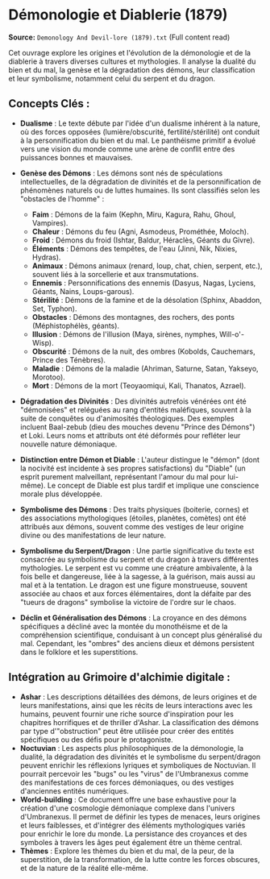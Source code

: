 # Démonologie et Diablerie (1879)

**Source:** `Demonology And Devil-lore (1879).txt` (Full content read)

Cet ouvrage explore les origines et l'évolution de la démonologie et de la diablerie à travers diverses cultures et mythologies. Il analyse la dualité du bien et du mal, la genèse et la dégradation des démons, leur classification et leur symbolisme, notamment celui du serpent et du dragon.

## Concepts Clés :

*   **Dualisme** : Le texte débute par l'idée d'un dualisme inhérent à la nature, où des forces opposées (lumière/obscurité, fertilité/stérilité) ont conduit à la personnification du bien et du mal. Le panthéisme primitif a évolué vers une vision du monde comme une arène de conflit entre des puissances bonnes et mauvaises.

*   **Genèse des Démons** : Les démons sont nés de spéculations intellectuelles, de la dégradation de divinités et de la personnification de phénomènes naturels ou de luttes humaines. Ils sont classifiés selon les "obstacles de l'homme" :
    *   **Faim** : Démons de la faim (Kephn, Miru, Kagura, Rahu, Ghoul, Vampires).
    *   **Chaleur** : Démons du feu (Agni, Asmodeus, Prométhée, Moloch).
    *   **Froid** : Démons du froid (Ishtar, Baldur, Héraclès, Géants du Givre).
    *   **Éléments** : Démons des tempêtes, de l'eau (Jinni, Nik, Nixies, Hydras).
    *   **Animaux** : Démons animaux (renard, loup, chat, chien, serpent, etc.), souvent liés à la sorcellerie et aux transmutations.
    *   **Ennemis** : Personnifications des ennemis (Dasyus, Nagas, Lyciens, Géants, Nains, Loups-garous).
    *   **Stérilité** : Démons de la famine et de la désolation (Sphinx, Abaddon, Set, Typhon).
    *   **Obstacles** : Démons des montagnes, des rochers, des ponts (Méphistophélès, géants).
    *   **Illusion** : Démons de l'illusion (Maya, sirènes, nymphes, Will-o'-Wisp).
    *   **Obscurité** : Démons de la nuit, des ombres (Kobolds, Cauchemars, Prince des Ténèbres).
    *   **Maladie** : Démons de la maladie (Ahriman, Saturne, Satan, Yakseyo, Morotoo).
    *   **Mort** : Démons de la mort (Teoyaomiqui, Kali, Thanatos, Azrael).

*   **Dégradation des Divinités** : Des divinités autrefois vénérées ont été "démonisées" et reléguées au rang d'entités maléfiques, souvent à la suite de conquêtes ou d'animosités théologiques. Des exemples incluent Baal-zebub (dieu des mouches devenu "Prince des Démons") et Loki. Leurs noms et attributs ont été déformés pour refléter leur nouvelle nature démoniaque.

*   **Distinction entre Démon et Diable** : L'auteur distingue le "démon" (dont la nocivité est incidente à ses propres satisfactions) du "Diable" (un esprit purement malveillant, représentant l'amour du mal pour lui-même). Le concept de Diable est plus tardif et implique une conscience morale plus développée.

*   **Symbolisme des Démons** : Des traits physiques (boiterie, cornes) et des associations mythologiques (étoiles, planètes, comètes) ont été attribués aux démons, souvent comme des vestiges de leur origine divine ou des manifestations de leur nature.

*   **Symbolisme du Serpent/Dragon** : Une partie significative du texte est consacrée au symbolisme du serpent et du dragon à travers différentes mythologies. Le serpent est vu comme une créature ambivalente, à la fois belle et dangereuse, liée à la sagesse, à la guérison, mais aussi au mal et à la tentation. Le dragon est une figure monstrueuse, souvent associée au chaos et aux forces élémentaires, dont la défaite par des "tueurs de dragons" symbolise la victoire de l'ordre sur le chaos.

*   **Déclin et Généralisation des Démons** : La croyance en des démons spécifiques a décliné avec la montée du monothéisme et de la compréhension scientifique, conduisant à un concept plus généralisé du mal. Cependant, les "ombres" des anciens dieux et démons persistent dans le folklore et les superstitions.

## Intégration au Grimoire d'alchimie digitale :

*   **Ashar** : Les descriptions détaillées des démons, de leurs origines et de leurs manifestations, ainsi que les récits de leurs interactions avec les humains, peuvent fournir une riche source d'inspiration pour les chapitres horrifiques et de thriller d'Ashar. La classification des démons par type d'"obstruction" peut être utilisée pour créer des entités spécifiques ou des défis pour le protagoniste.
*   **Noctuvian** : Les aspects plus philosophiques de la démonologie, la dualité, la dégradation des divinités et le symbolisme du serpent/dragon peuvent enrichir les réflexions lyriques et symboliques de Noctuvian. Il pourrait percevoir les "bugs" ou les "virus" de l'Umbranexus comme des manifestations de ces forces démoniaques, ou des vestiges d'anciennes entités numériques.
*   **World-building** : Ce document offre une base exhaustive pour la création d'une cosmologie démoniaque complexe dans l'univers d'Umbranexus. Il permet de définir les types de menaces, leurs origines et leurs faiblesses, et d'intégrer des éléments mythologiques variés pour enrichir le lore du monde. La persistance des croyances et des symboles à travers les âges peut également être un thème central.
*   **Thèmes** : Explore les thèmes du bien et du mal, de la peur, de la superstition, de la transformation, de la lutte contre les forces obscures, et de la nature de la réalité elle-même.
